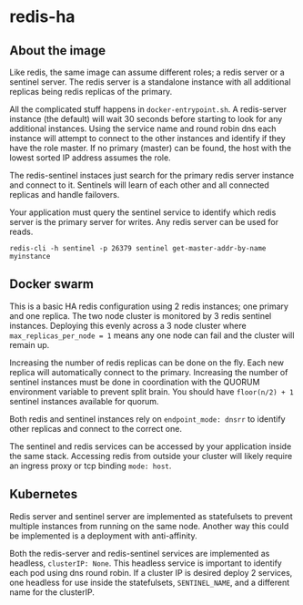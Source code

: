 # redis-ha

## About the image

Like redis, the same image can assume different roles; a redis server or
a sentinel server. The redis server is a standalone instance with all additional
replicas being redis replicas of the primary.

All the complicated stuff happens in `docker-entrypoint.sh`. A redis-server
instance (the default) will wait 30 seconds before starting to look for any
additional instances. Using the service name and round robin dns each instance
will attempt to connect to the other instances and identify if they have the
role master. If no primary (master) can be found, the host with the lowest
sorted IP address assumes the role.

The redis-sentinel instaces just search for the primary redis server instance
and connect to it. Sentinels will learn of each other and all connected replicas
and handle failovers.

Your application must query the sentinel service to identify which redis server
is the primary server for writes. Any redis server can be used for reads.

```
redis-cli -h sentinel -p 26379 sentinel get-master-addr-by-name myinstance
```

## Docker swarm

This is a basic HA redis configuration using 2 redis instances; one primary
and one replica. The two node cluster is monitored by 3 redis sentinel
instances. Deploying this evenly across a 3 node cluster where
`max_replicas_per_node = 1` means any one node can fail and the cluster will
remain up.

Increasing the number of redis replicas can be done on the fly. Each new replica
will automatically connect to the primary. Increasing the number of sentinel
instances must be done in coordination with the QUORUM environment variable to
prevent split brain. You should have `floor(n/2) + 1` sentinel instances
available for quorum.

Both redis and sentinel instances rely on `endpoint_mode: dnsrr` to
identify other replicas and connect to the correct one.

The sentinel and redis services can be accessed by your application inside the
same stack. Accessing redis from outside your cluster will likely require an
ingress proxy or tcp binding `mode: host`.

## Kubernetes

Redis server and sentinel server are implemented as statefulsets to prevent
multiple instances from running on the same node. Another way this could be
implemented is a deployment with anti-affinity.

Both the redis-server and redis-sentinel services are implemented as headless,
`clusterIP: None`. This headless service is important to identify each pod
using dns round robin. If a cluster IP is desired deploy 2 services, one
headless for use inside the statefulsets, `SENTINEL_NAME`, and a different name
for the clusterIP.
